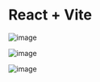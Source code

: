 # React + Vite

![image](https://github.com/Ayan532/minecraft_game/assets/62322858/5667294b-5fb0-4e75-9b7d-f2ab69cc4815)


![image](https://github.com/Ayan532/minecraft_game/assets/62322858/1c456b56-d008-479a-a87d-2e2034cecc99)


![image](https://github.com/Ayan532/minecraft_game/assets/62322858/673b4bba-5dc1-46ac-a8be-edaf76c8eade)



